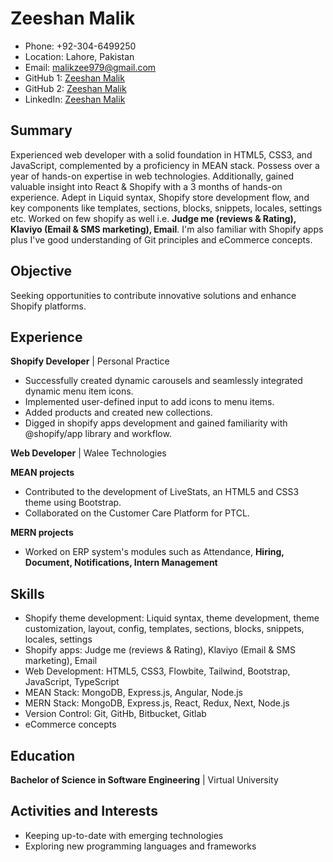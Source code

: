 # Zeeshan Malik
- Phone: +92-304-6499250
- Location: Lahore, Pakistan
- Email: malikzee979@gmail.com
- GitHub 1: [Zeeshan Malik](https://github.com/zmmalik)
- GitHub 2: [Zeeshan Malik](https://github.com/malikzee001)
- LinkedIn: [Zeeshan Malik](https://www.linkedin.com/in/zeeshan-malik)

## Summary
Experienced web developer with a solid foundation in HTML5, CSS3, and JavaScript, complemented by a proficiency in MEAN stack. Possess over a year of hands-on expertise in web technologies. Additionally, gained valuable insight into React & Shopify with a 3 months of hands-on experience. Adept in Liquid syntax, Shopify store development flow, and key components like templates, sections, blocks, snippets, locales, settings etc. Worked on few shopify as well i.e. **Judge me (reviews & Rating), Klaviyo (Email & SMS marketing), Email**. I'm also familiar with Shopify apps plus I've good understanding of Git principles and eCommerce concepts.

## Objective
Seeking opportunities to contribute innovative solutions and enhance Shopify platforms.

## Experience
**Shopify Developer** | Personal Practice
- Successfully created dynamic carousels and seamlessly integrated dynamic menu item icons.
- Implemented user-defined input to add icons to menu items.
- Added products and created new collections.
- Digged in shopify apps development and gained familiarity with @shopify/app library and workflow.

**Web Developer** | Walee Technologies

**MEAN projects**
- Contributed to the development of LiveStats, an HTML5 and CSS3 theme using Bootstrap.
- Collaborated on the Customer Care Platform for PTCL.

**MERN projects**
- Worked on ERP system's modules such as Attendance, **Hiring, Document, Notifications, Intern Management**

## Skills
- Shopify theme development: Liquid syntax, theme development, theme customization, layout, config, templates, sections, blocks, snippets, locales, settings
- Shopify apps: Judge me (reviews & Rating), Klaviyo (Email & SMS marketing), Email
- Web Development: HTML5, CSS3, Flowbite, Tailwind, Bootstrap, JavaScript, TypeScript
- MEAN Stack: MongoDB, Express.js, Angular, Node.js
- MERN Stack: MongoDB, Express.js, React, Redux, Next, Node.js
- Version Control: Git, GitHb, Bitbucket, Gitlab
- eCommerce concepts

## Education
**Bachelor of Science in Software Engineering** | Virtual University

## Activities and Interests
- Keeping up-to-date with emerging technologies
- Exploring new programming languages and frameworks
